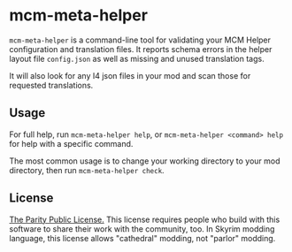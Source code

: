 # mcm-meta-helper

`mcm-meta-helper` is a command-line tool for validating your MCM Helper configuration and translation files. It reports schema errors in the helper layout file `config.json` as well as missing and unused translation tags.

It will also look for any I4 json files in your mod and scan those for requested translations.

## Usage

For full help, run `mcm-meta-helper help`, or `mcm-meta-helper <command> help` for help with a specific command.

The most common usage is to change your working directory to your mod directory, then run `mcm-meta-helper check`.

## License

[The Parity Public License.](https://paritylicense.com) This license requires people who build with this software to share their work with the community, too. In Skyrim modding language, this license allows "cathedral" modding, not "parlor" modding.
